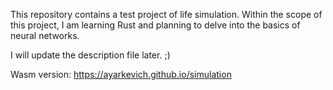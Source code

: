 This repository contains a test project of life simulation. Within the scope of this project, I am learning Rust and planning to delve into the basics of neural networks.

I will update the description file later. ;)

Wasm version:
https://ayarkevich.github.io/simulation
